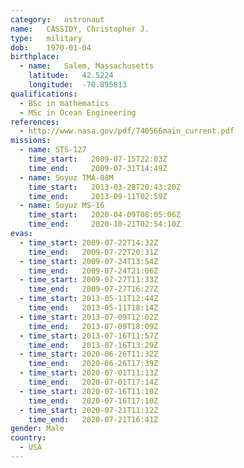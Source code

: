 ```yaml
---
category:	astronaut
name:	CASSIDY, Christopher J.
type:	military
dob:	1970-01-04
birthplace:
  - name:	Salem, Massachusetts
    latitude:	42.5224
    longitude:	-70.895813
qualifications:
  - BSc in mathematics
  - MSc in Ocean Engineering
references:
  - http://www.nasa.gov/pdf/740566main_current.pdf
missions:
  - name: STS-127
    time_start:   2009-07-15T22:03Z
    time_end:     2009-07-31T14:49Z
  - name: Soyuz TMA-08M
    time_start:   2013-03-28T20:43:20Z
    time_end:     2013-09-11T02:59Z
  - name: Soyuz MS-16
    time_start:   2020-04-09T08:05:06Z
    time_end:     2020-10-21T02:54:10Z
evas:
  - time_start: 2009-07-22T14:32Z
    time_end:   2009-07-22T20:31Z
  - time_start: 2009-07-24T13:54Z
    time_end:   2009-07-24T21:06Z
  - time_start: 2009-07-27T11:33Z
    time_end:   2009-07-27T16:27Z
  - time_start: 2013-05-11T12:44Z
    time_end:   2013-05-11T18:14Z
  - time_start: 2013-07-09T12:02Z
    time_end:   2013-07-09T18:09Z
  - time_start: 2013-07-16T11:57Z
    time_end:   2013-07-16T13:29Z
  - time_start: 2020-06-26T11:32Z
    time_end:   2020-06-26T17:39Z
  - time_start: 2020-07-01T11:13Z
    time_end:   2020-07-01T17:14Z
  - time_start: 2020-07-16T11:10Z
    time_end:   2020-07-16T17:10Z  
  - time_start: 2020-07-21T11:12Z
    time_end:   2020-07-21T16:41Z   
gender:	Male
country:
  - USA
---
```

